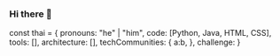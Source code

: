 ### Hi there 👋

<!--
**DanielSchuler/DanielSchuler** is a ✨ _special_ ✨ repository because its `README.md` (this file) appears on your GitHub profile.

Here are some ideas to get you started:

- 🔭 I’m currently working on ...
- 🌱 I’m currently learning ...
- 👯 I’m looking to collaborate on ...
- 🤔 I’m looking for help with ...
- 💬 Ask me about ...
- 📫 How to reach me: ...
- 😄 Pronouns: ...
- ⚡ Fun fact: ...
-->

const thai = {
  pronouns: "he" | "him",
  code: [Python, Java, HTML, CSS],
  tools: [],
  architecture: [],
  techCommunities: {
                        a:b,
                      },
 challenge: 
}
